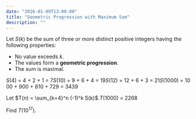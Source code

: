 ```yaml
---
date: "2016-01-09T13:00:00"
title: "Geometric Progression with Maximum Sum"
description: ""
---
```


<p>Let <var>S</var>(<var>k</var>) be the sum of three or more distinct positive integers having the following properties:</p>
<ul><li>No value exceeds <var>k</var>.</li>
<li>The values form a <b>geometric progression</b>.</li>
<li>The sum is maximal.</li></ul><p><var>S</var>(4) = 4 + 2 + 1 = 7<var>S</var>(10) = 9 + 6 + 4 = 19<var>S</var>(12) = 12 + 6 + 3 = 21<var>S</var>(1000) = 1000 + 900 + 810 + 729 = 3439</p>
<p>Let $T(n) = \sum_{k=4}^n (-1)^k S(k)$.<var>T</var>(1000) = 2268</p>
<p>Find <var>T</var>(10<sup>17</sup>).</p>

